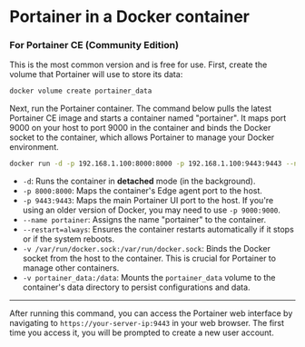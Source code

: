 # Portainer in a Docker container

### For Portainer CE (Community Edition)

This is the most common version and is free for use. First, create the volume that Portainer will use to store its data:

```bash
docker volume create portainer_data
```

Next, run the Portainer container. The command below pulls the latest Portainer CE image and starts a container named "portainer". It maps port 9000 on your host to port 9000 in the container and binds the Docker socket to the container, which allows Portainer to manage your Docker environment.

```bash
docker run -d -p 192.168.1.100:8000:8000 -p 192.168.1.100:9443:9443 --name portainer --restart=always -v /var/run/docker.sock:/var/run/docker.sock -v portainer_data:/data portainer/portainer-ce:latest
```

  * `-d`: Runs the container in **detached** mode (in the background).
  * `-p 8000:8000`: Maps the container's Edge agent port to the host.
  * `-p 9443:9443`: Maps the main Portainer UI port to the host. If you're using an older version of Docker, you may need to use `-p 9000:9000`.
  * `--name portainer`: Assigns the name "portainer" to the container.
  * `--restart=always`: Ensures the container restarts automatically if it stops or if the system reboots.
  * `-v /var/run/docker.sock:/var/run/docker.sock`: Binds the Docker socket from the host to the container. This is crucial for Portainer to manage other containers.
  * `-v portainer_data:/data`: Mounts the `portainer_data` volume to the container's data directory to persist configurations and data.

-----

After running this command, you can access the Portainer web interface by navigating to `https://your-server-ip:9443` in your web browser. The first time you access it, you will be prompted to create a new user account.